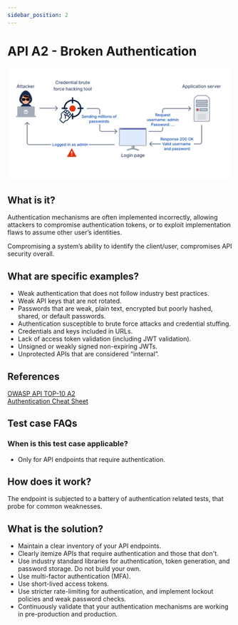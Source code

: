 ```yaml
---
sidebar_position: 2
---
```


# API A2 - Broken Authentication
![BOLA](../assets/API-Top-10/A2-BUA.svg)

## What is it?
Authentication mechanisms are often implemented incorrectly, allowing attackers to compromise authentication tokens, or to exploit implementation flaws to assume other user’s identities.

Compromising a system’s ability to identify the client/user, compromises API security overall.

## What are specific examples?
 - Weak authentication that does not follow industry best practices.
 - Weak API keys that are not rotated.
 - Passwords that are weak, plain text, encrypted but poorly hashed, shared, or default passwords.
 - Authentication susceptible to brute force attacks and credential stuffing.
 - Credentials and keys included in URLs.
 - Lack of access token validation (including JWT validation).
 - Unsigned or weakly signed non-expiring JWTs.
 - Unprotected APIs that are considered “internal”.

## References
[OWASP API TOP-10 A2](https://owasp.org/www-project-api-security/)  
[Authentication Cheat Sheet](https://cheatsheetseries.owasp.org/cheatsheets/Authentication_Cheat_Sheet.html)

## Test case FAQs

### When is this test case applicable?
* Only for API endpoints that require authentication.

## How does it work?
The endpoint is subjected to a battery of authentication related tests, that probe for common weaknesses.


## What is the solution?
- Maintain a clear inventory of your API endpoints.
- Clearly itemize APIs that require authentication and those that don't.
- Use industry standard libraries for authentication, token generation, and password storage. Do not build your own.
- Use multi-factor authentication (MFA).
- Use short-lived access tokens.
- Use stricter rate-limiting for authentication, and implement lockout policies and weak password checks.
- Continuously validate that your authentication mechanisms are working in pre-production and production.



